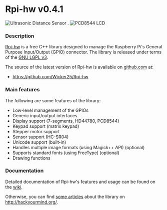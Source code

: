 Rpi-hw v0.4.1
=============

![Ultrasonic Distance Sensor](https://raw.github.com/Wicker25/Rpi-hw/master/extras/ultrasonic_sensor.jpg) .
![PCD8544 LCD](https://raw.github.com/Wicker25/Rpi-hw/master/extras/pcd8544.png)

### Description

[Rpi-hw](http://hackyourmind.org/projects/rpi-hw) is a free C++ library 
designed to manage the Raspberry Pi's General Purpose Input/Output (GPIO) connector.
The library is released under terms of the [GNU LGPL v3](http://en.wikipedia.org/wiki/GNU_Lesser_General_Public_License).

The source of the latest version of Rpi-hw is available on [github.com](https://github.com/Wicker25/Rpi-hw) at:

- <https://github.com/Wicker25/Rpi-hw>

### Main features

The following are some features of the library:

* Low-level management of the GPIOs
* Generic input/output interfaces
* Display support (7-segments, HD44780, PCD8544)
* Keypad support (matrix keypad)
* Stepper motor support
* Sensor support (HC-SR04)
* Unicode support (built-in)
* Handles multiple image formats (using Magick++ API) (optional)
* Supports standard fonts (using FreeType) (optional)
* Drawing functions

### Documentation

Detailed documentation of Rpi-hw's features and usage can be found on the [wiki](https://github.com/Wicker25/Rpi-hw/wiki).

Otherwise, you can find [some articles](http://hackyourmind.org/tag/rpi-hw) about the library on <http://hackyourmind.org/>.
